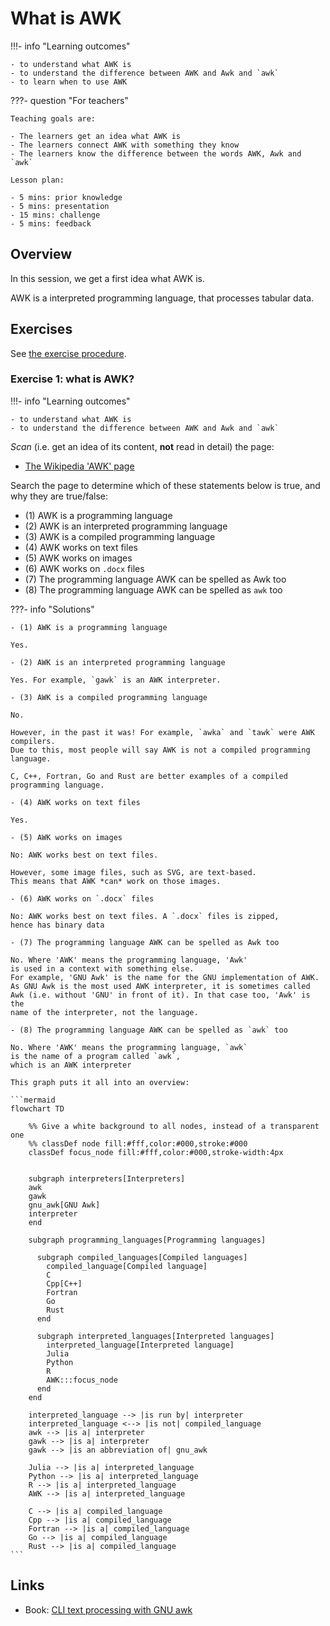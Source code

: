 # What is AWK

!!!- info "Learning outcomes"

    - to understand what AWK is
    - to understand the difference between AWK and Awk and `awk`
    - to learn when to use AWK

???- question "For teachers"

    Teaching goals are:

    - The learners get an idea what AWK is
    - The learners connect AWK with something they know
    - The learners know the difference between the words AWK, Awk and `awk`

    Lesson plan:

    - 5 mins: prior knowledge
    - 5 mins: presentation
    - 15 mins: challenge
    - 5 mins: feedback

## Overview

In this session, we get a first idea what AWK is.

AWK is a interpreted programming language, that processes tabular data.

## Exercises

See [the exercise procedure](../misc/exercise_procedure.md).

### Exercise 1: what is AWK?

!!!- info "Learning outcomes"

    - to understand what AWK is
    - to understand the difference between AWK and Awk and `awk`

*Scan* (i.e. get an idea of its content, **not** read in detail) the page:

- [The Wikipedia 'AWK' page](https://en.wikipedia.org/wiki/AWK)

Search the page to determine which of these statements below is true,
and why they are true/false:

- (1) AWK is a programming language
- (2) AWK is an interpreted programming language
- (3) AWK is a compiled programming language
- (4) AWK works on text files
- (5) AWK works on images
- (6) AWK works on `.docx` files
- (7) The programming language AWK can be spelled as Awk too
- (8) The programming language AWK can be spelled as `awk` too

???- info "Solutions"

    - (1) AWK is a programming language

    Yes.

    - (2) AWK is an interpreted programming language

    Yes. For example, `gawk` is an AWK interpreter.

    - (3) AWK is a compiled programming language

    No.

    However, in the past it was! For example, `awka` and `tawk` were AWK compilers.
    Due to this, most people will say AWK is not a compiled programming language.

    C, C++, Fortran, Go and Rust are better examples of a compiled programming language.

    - (4) AWK works on text files

    Yes.

    - (5) AWK works on images

    No: AWK works best on text files.

    However, some image files, such as SVG, are text-based.
    This means that AWK *can* work on those images.

    - (6) AWK works on `.docx` files

    No: AWK works best on text files. A `.docx` files is zipped,
    hence has binary data

    - (7) The programming language AWK can be spelled as Awk too

    No. Where 'AWK' means the programming language, 'Awk'
    is used in a context with something else.
    For example, 'GNU Awk' is the name for the GNU implementation of AWK.
    As GNU Awk is the most used AWK interpreter, it is sometimes called
    Awk (i.e. without 'GNU' in front of it). In that case too, 'Awk' is the
    name of the interpreter, not the language.

    - (8) The programming language AWK can be spelled as `awk` too

    No. Where 'AWK' means the programming language, `awk`
    is the name of a program called `awk`,
    which is an AWK interpreter

    This graph puts it all into an overview:

    ```mermaid
    flowchart TD

        %% Give a white background to all nodes, instead of a transparent one
        %% classDef node fill:#fff,color:#000,stroke:#000
        classDef focus_node fill:#fff,color:#000,stroke-width:4px


        subgraph interpreters[Interpreters]
        awk
        gawk
        gnu_awk[GNU Awk]
        interpreter
        end

        subgraph programming_languages[Programming languages]

          subgraph compiled_languages[Compiled languages]
            compiled_language[Compiled language]
            C
            Cpp[C++]
            Fortran
            Go
            Rust
          end

          subgraph interpreted_languages[Interpreted languages]
            interpreted_language[Interpreted language]
            Julia
            Python
            R
            AWK:::focus_node
          end
        end

        interpreted_language --> |is run by| interpreter
        interpreted_language <--> |is not| compiled_language
        awk --> |is a| interpreter
        gawk --> |is a| interpreter
        gawk --> |is an abbreviation of| gnu_awk

        Julia --> |is a| interpreted_language
        Python --> |is a| interpreted_language
        R --> |is a| interpreted_language
        AWK --> |is a| interpreted_language

        C --> |is a| compiled_language
        Cpp --> |is a| compiled_language
        Fortran --> |is a| compiled_language
        Go --> |is a| compiled_language
        Rust --> |is a| compiled_language
    ```

## Links

- Book: [CLI text processing with GNU awk](https://learnbyexample.github.io/learn_gnuawk/)
